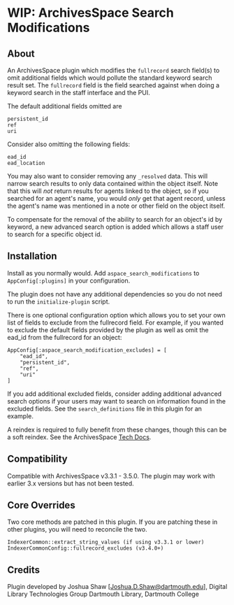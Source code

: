 # WIP: ArchivesSpace Search Modifications

## About

An ArchivesSpace plugin which modifies the `fullrecord` search field(s) to omit
additional fields which would pollute the standard keyword search result set. The 
`fullrecord` field is the field searched against when doing a keyword search in
the staff interface and the PUI.

The default additional fields omitted are
```
persistent_id
ref
uri
```

Consider also omitting the following fields:
```
ead_id
ead_location
```

You may also want to consider removing any `_resolved` data. This will narrow search results
to only data contained within the object itself. Note that this will *not* return results for
agents linked to the object, so if you searched for an agent's name, you would *only* get that
agent record, unless the agent's name was mentioned in a note or other field on the object
itself.

To compensate for the removal of the ability to search for an object's id by keyword,
a new advanced search option is added which allows a staff user to search for a specific
object id.

## Installation

Install as you normally would. Add `aspace_search_modifications` to `AppConfig[:plugins]`
in your configuration.

The plugin does not have any additional dependencies so you do not need to 
run the `initialize-plugin` script.

There is one optional configuration option which allows you to set your own list of fields to
exclude from the fullrecord field. For example, if you wanted to exclude the default fields
provided by the plugin as well as omit the ead_id from the fullrecord for an object:
```
AppConfig[:aspace_search_modification_excludes] = [
    "ead_id",
    "persistent_id",
    "ref",
    "uri"
]
```

If you add additional excluded fields, consider adding additional advanced search options if your users
may want to search on information found in the excluded fields. See the `search_definitions` file in
this plugin for an example.

A reindex is required to fully benefit from these changes, though this can be a soft reindex.
See the ArchivesSpace [Tech Docs](https://archivesspace.github.io/tech-docs/administration/indexes.html).

## Compatibility

Compatible with ArchivesSpace v3.3.1 - 3.5.0. The plugin may work with earlier 3.x versions
but has not been tested.

## Core Overrides

Two core methods are patched in this plugin. If you are patching
these in other plugins, you will need to reconcile the two.

```
IndexerCommon::extract_string_values (if using v3.3.1 or lower)
IndexerCommonConfig::fullrecord_excludes (v3.4.0+)
```

## Credits

Plugin developed by Joshua Shaw [Joshua.D.Shaw@dartmouth.edu], Digital Library Technologies Group
Dartmouth Library, Dartmouth College
